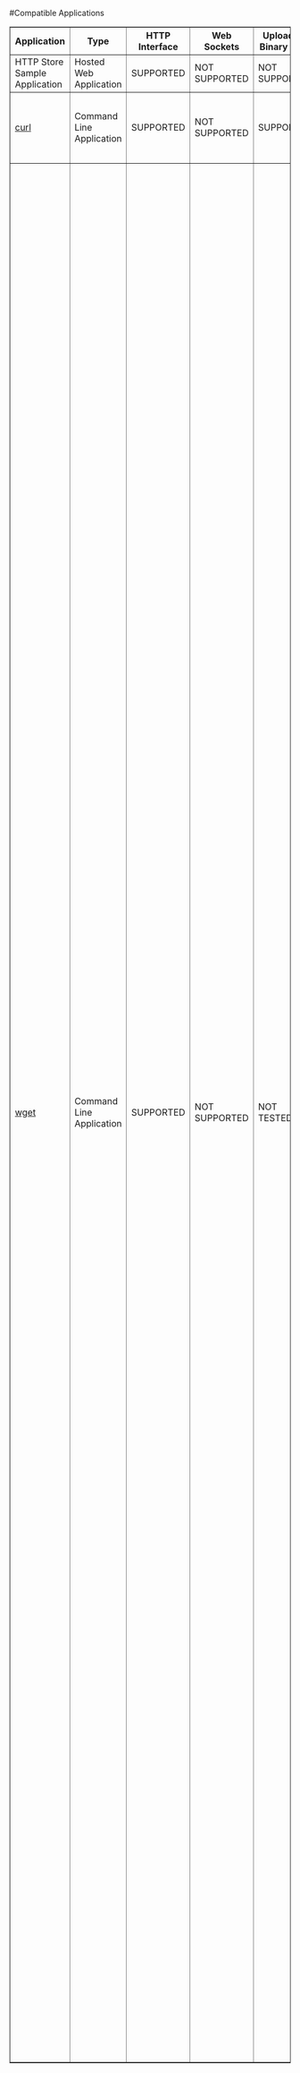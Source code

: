 #Compatible Applications

<table border="1">
    <tr>
        <th width="25%">
            Application
        </th>
        <th>
            Type
        </th>
        <th>
            HTTP Interface
        </th>
        <th>
            Web Sockets
        </th>
        <th>
            Uploading Binary Files
        </th>
        <th>
            Other Notes
        </th>
    </tr>
    <tr>
        <td>
            HTTP Store Sample Application
        </td>
        <td>
            Hosted Web Application
        </td>
        <td>
            SUPPORTED
        </td>
        <td>
            NOT SUPPORTED
        </td>
        <td>
            NOT SUPPORTED
        </td>
        <td>
            This application is located in the static folder of the project. To use it, run http-store with the STATIC variable set to true and visit the host in a browser.
        </td>
    </tr>
    <tr>
        <td>
            <a
            href="http://curl.haxx.se/docs"
            target="_blank">
            curl
            </a>
        </td>
        <td>
            Command Line Application
        </td>
        <td>
            SUPPORTED
        </td>
        <td>
            NOT SUPPORTED
        </td>
        <td>
            SUPPORTED<br />
        </td>
        <td>
            To upload binary files
            Set the binary flag and<br />
            And set Content-Type header with charset=binary<br />
            As in this example:<br />
            curl -X PUT <server address>/flowers/rose.jpg -H "Content-Type: image/jpeg; charset=binary" --data-binary @path/to/file.jpg
        </td>
    </tr>
    <tr>
        <td>
            <a
            href="http://www.gnu.org/software/wget/manual/wget.html" target="_blank">
            wget
            </a>
        </td>
        <td>
            Command Line Application
        </td>
        <td>
            SUPPORTED
        </td>
        <td>
            NOT SUPPORTED
        </td>
        <td>
            NOT TESTED
        </td>
        <td>

        </td>
    </tr>
    <tr>
        <td>
            <a
            href="https://www.npmjs.org/package/ws" target="_blank">
            ws (wscat)
            </a>
        </td>
        <td>
            Command Line Application
        </td>
        <td>
            NOT SUPPORTED
        </td>
        <td>
            SUPPORTED
        </td>
        <td>
            NOT TESTED
        </td>
        <td>

        </td>
    </tr>
    <tr>
        <td>
            <a
            href="http://restforchrome.blogspot.com/" target="_blank">
            Advanced REST Client
            </a>
        </td>
        <td>
            Chrome Extension
        </td>
        <td>
            SUPPORTED
        </td>
        <td>
            SUPPORTED
        </td>
        <td>
            NOT SUPPORTED
        </td>
        <td>

        </td>
    </tr>
    <tr>
        <td>
            <a
            href="http://www.getpostman.com/"
            target="_blank">
            Postman
            </a>
        </td>
        <td>
            Chrome Application & Chrome Extension
        </td>
        <td>
            PARTIALLY SUPPORTED<br />
            Does not support TRACE method
        </td>
        <td>
            NOT SUPPORTED
        </td>
        <td>
            NOT SUPPORTED
        </td>
        <td>

        </td>
    </tr>
    <tr>
        <td>
            <a href="http://nodered.org/" target="_blank">Node-Red</a>
        </td>
        <td>
            Hosted Web Application
        </td>
        <td>
            PARTIALLY SUPPORTED<br />
            Does not support HEAD, PATCH, TRACE
        </td>
        <td>
            FURTHER TESTING NEEDED
        </td>
        <td>
            FURTHER TESTING NEEDED
        </td>
        <td>
            More functionality may be availablie beyond core componenets.
        </td>
    </tr>
    <tr>
        <td>
            <a href="https://github.com/hakobera/Simple-WebSocket-Client" target="_blank">Simple WebSocket Client</a>
        </td>
        <td>
            Chrome Extension
        </td>
        <td>
            NOT SUPPORTED
        </td>
        <td>
            PARTIALLY SUPPORTED<br />
            Does not properly respond to empty messages.
        </td>
        <td>
            NOT SUPPORTED
        </td>
        <td>

        </td>
    </tr>
    <tr>
        <td>
            <a href="https://chrome.google.com/webstore/detail/dark-websocket-terminal/dmogdjmcpfaibncngoolgljgocdabhke" target="_blank">Dark Web Socket Terminal</a>
        </td>
        <td>
            Chrome Application
        </td>
        <td>
            NOT SUPPORTED
        </td>
        <td>
            SUPPORTED
        </td>
        <td>
            NOT SUPPORTED
        </td>
        <td>

        </td>
    </tr>
    <tr>
        <td>
            <a href="https://www.sprintapi.com/dhcs.html" target="_blank">DHC - REST/HTTP API Client</a>
        </td>
        <td>
            Web Application & Chrome Application
        </td>
        <td>
            PARTIALLY SUPPORTED<br />
            Does not support TRACE
        </td>
        <td>
            SUPPORTED
        </td>
        <td>
            NOT SUPPORTED
        </td>
        <td>

        </td>
    </tr>
    <tr>
        <td>
            <a href="http://www.hurl.it" target="_blank">Hurl It</a>
        </td>
        <td>
            Web Application
        </td>
        <td>
            PARTIALLY SUPPORTED<br />
            Does not support TRACE
        </td>
        <td>
            SUPPORTED
        </td>
        <td>
            NOT SUPPORTED
        </td>
        <td>

        </td>
    </tr>
    <tr>
        <td>
            <a href="http://www.websocket.org/echo.html" target="_blank">Websocket.org - Echo Test</a>
        </td>
        <td>
            Web Application
        </td>
        <td>
            NOT SUPPORTED
        </td>
        <td>
            SUPPORTED
        </td>
        <td>
            NOT SUPPORTED
        </td>
        <td>

        </td>
    </tr>
</table>
